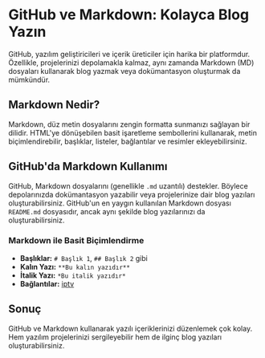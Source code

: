 # GitHub ve Markdown: Kolayca Blog Yazın

GitHub, yazılım geliştiricileri ve içerik üreticiler için harika bir platformdur. Özellikle, projelerinizi depolamakla kalmaz, aynı zamanda Markdown (MD) dosyaları kullanarak blog yazmak veya dokümantasyon oluşturmak da mümkündür.

## Markdown Nedir?

Markdown, düz metin dosyalarını zengin formatta sunmanızı sağlayan bir dilidir. HTML'ye dönüşebilen basit işaretleme sembollerini kullanarak, metin biçimlendirebilir, başlıklar, listeler, bağlantılar ve resimler ekleyebilirsiniz.

## GitHub'da Markdown Kullanımı

GitHub, Markdown dosyalarını (genellikle `.md` uzantılı) destekler. Böylece depolarınızda dokümantasyon yazabilir veya projelerinize dair blog yazıları oluşturabilirsiniz. GitHub'un en yaygın kullanılan Markdown dosyası `README.md` dosyasıdır, ancak aynı şekilde blog yazılarınızı da oluşturabilirsiniz.

### Markdown ile Basit Biçimlendirme

- **Başlıklar:** `# Başlık 1`, `## Başlık 2` gibi
- **Kalın Yazı:** `**Bu kalın yazıdır**`
- **İtalik Yazı:** `*Bu italik yazıdır*`
- **Bağlantılar:** [iptv](https://campsite.bio/iptvli)

## Sonuç

GitHub ve Markdown kullanarak yazılı içeriklerinizi düzenlemek çok kolay. Hem yazılım projelerinizi sergileyebilir hem de ilginç blog yazıları oluşturabilirsiniz.
